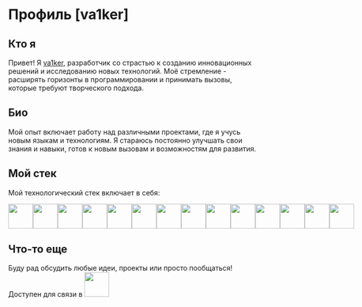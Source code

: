 # Профиль [va1ker]
## Кто я
Привет! Я [va1ker](https://github.com/va1ker), разработчик со страстью к созданию инновационных решений и исследованию новых технологий. Моё стремление - расширять горизонты в программировании и принимать вызовы, которые требуют творческого подхода.

## Био
Мой опыт включает работу над различными проектами, где я учусь новым языкам и технологиям. Я стараюсь постоянно улучшать свои знания и навыки, готов к новым вызовам и возможностям для развития.

## Мой стек
Мой технологический стек включает в себя:
<div style="display: flex; background:">
  <img src="https://cdn-icons-png.flaticon.com/512/919/919852.png" href="https://www.python.org/" width=50px height=50px>
  <img src="https://cdn-icons-png.flaticon.com/512/4926/4926625.png" href="https://github.com/va1ker" width=50px height=50px> 
  <img src="https://cdn-icons-png.flaticon.com/512/5969/5969124.png" href="https://www.docker.com/" width=50px height=50px>
  <img src="https://cdn-icons-png.flaticon.com/512/5968/5968267.png" href="https://developer.mozilla.org/en-US/docs/Web/HTML" width=50px height=50px>
  <img src="https://cdn-icons-png.flaticon.com/512/5968/5968242.png" href="https://developer.mozilla.org/en-US/docs/Web/HTML" width=50px height=50px>
  <img src="https://cdn-icons-png.flaticon.com/512/5968/5968292.png" href="https://developer.mozilla.org/en-US/docs/Web/JavaScript" width=50px height=50px>
  <img src="https://cdn-icons-png.flaticon.com/512/5968/5968672.png" href="https://getbootstrap.com/" width=50px height=50px>
  <img src="https://www.svgrepo.com/show/353657/django-icon.svg" href="https://www.djangoproject.com/" width=50px height=50px>
  <img src="https://icon.icepanel.io/Technology/png-shadow-512/Django-REST.png" href="https://www.django-rest-framework.org/" width=50px height=50px>
  <img src="https://cdn.worldvectorlogo.com/logos/fastapi-1.svg" href="https://fastapi.tiangolo.com/" width=50px height=50px>
  <img src="https://cdn-icons-png.flaticon.com/512/5968/5968342.png" href="https://www.postgresql.org/" width=50px height=50px>
  <img src="https://python-poetry.org/images/logo-origami.svg" href="https://python-poetry.org/" width=50px height=50px>
  <img src="https://docs.celeryq.dev/en/stable/_static/celery_512.png" href="https://docs.celeryq.dev/en/stable/getting-started/introduction.html" width=50px height=50px>
  <img src="https://cdn4.iconfinder.com/data/icons/redis-2/1451/Untitled-2-512.png" href="https://redis.io/" width=50px height=50px>
  
</div>


## Что-то еще

Буду рад обсудить любые идеи, проекты или просто пообщаться! Доступен для связи в <img src="https://cdn-icons-png.flaticon.com/512/2111/2111646.png" href="https://t.me/comevisitmeinhell" width=50px height=50px>
